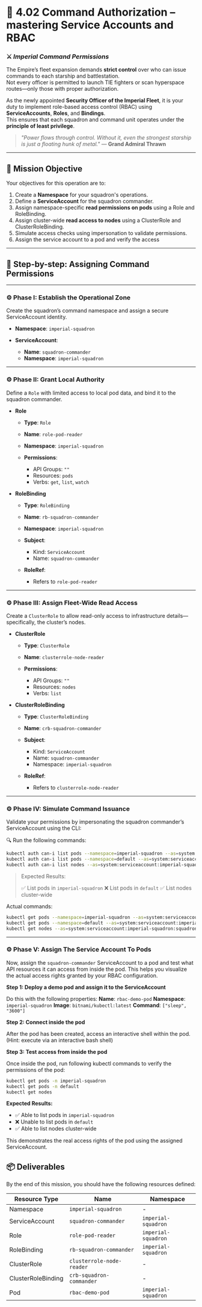 # 🚀 4.02 Command Authorization – mastering Service Accounts and RBAC

### ⚔️ *Imperial Command Permissions*

The Empire’s fleet expansion demands **strict control** over who can issue commands to each starship and battlestation.  
Not every officer is permitted to launch TIE fighters or scan hyperspace routes—only those with proper authorization.

As the newly appointed **Security Officer of the Imperial Fleet**, it is your duty to implement role-based access control (RBAC) using **ServiceAccounts**, **Roles**, and **Bindings**.  
This ensures that each squadron and command unit operates under the **principle of least privilege**.

> *"Power flows through control. Without it, even the strongest starship is just a floating hunk of metal."*
> — **Grand Admiral Thrawn**

---

## 🎯 Mission Objective

Your objectives for this operation are to:

1. Create a **Namespace** for your squadron's operations.
2. Define a **ServiceAccount** for the squadron commander.
3. Assign namespace-specific **read permissions on pods** using a Role and RoleBinding.
4. Assign cluster-wide **read access to nodes** using a ClusterRole and ClusterRoleBinding.
5. Simulate access checks using impersonation to validate permissions.
6. Assign the service account to a pod and verify the access

---

## 🧭 Step-by-step: Assigning Command Permissions

---

### ⚙️ Phase I: Establish the Operational Zone

Create the squadron’s command namespace and assign a secure ServiceAccount identity.

* **Namespace**: `imperial-squadron`
* **ServiceAccount**:

  * **Name**: `squadron-commander`
  * **Namespace**: `imperial-squadron`

---

### ⚙️ Phase II: Grant Local Authority

Define a `Role` with limited access to local pod data, and bind it to the squadron commander.

* **Role**

  * **Type**: `Role`
  * **Name**: `role-pod-reader`
  * **Namespace**: `imperial-squadron`
  * **Permissions**:

    * API Groups: `""`
    * Resources: `pods`
    * Verbs: `get`, `list`, `watch`

* **RoleBinding**

  * **Type**: `RoleBinding`
  * **Name**: `rb-squadron-commander`
  * **Namespace**: `imperial-squadron`
  * **Subject**:

    * Kind: `ServiceAccount`
    * Name: `squadron-commander`
  * **RoleRef**:

    * Refers to `role-pod-reader`

---

### ⚙️ Phase III: Assign Fleet-Wide Read Access

Create a `ClusterRole` to allow read-only access to infrastructure details—specifically, the cluster’s nodes.

* **ClusterRole**

  * **Type**: `ClusterRole`
  * **Name**: `clusterrole-node-reader`
  * **Permissions**:

    * API Groups: `""`
    * Resources: `nodes`
    * Verbs: `list`

* **ClusterRoleBinding**

  * **Type**: `ClusterRoleBinding`
  * **Name**: `crb-squadron-commander`
  * **Subject**:

    * Kind: `ServiceAccount`
    * Name: `squadron-commander`
    * Namespace: `imperial-squadron`
  * **RoleRef**:

    * Refers to `clusterrole-node-reader`

---

### ⚙️ Phase IV: Simulate Command Issuance

Validate your permissions by impersonating the squadron commander’s ServiceAccount using the CLI:

🔍 Run the following commands:

```bash
kubectl auth can-i list pods --namespace=imperial-squadron --as=system:serviceaccount:imperial-squadron:squadron-commander
kubectl auth can-i list pods --namespace=default --as=system:serviceaccount:imperial-squadron:squadron-commander
kubectl auth can-i list nodes --as=system:serviceaccount:imperial-squadron:squadron-commander
```

> Expected Results:
>
> ✅ List pods in `imperial-squadron`
> ❌ List pods in `default`
> ✅ List nodes cluster-wide


Actual commands:
```bash
kubectl get pods --namespace=imperial-squadron --as=system:serviceaccount:imperial-squadron:squadron-commander
kubectl get pods --namespace=default --as=system:serviceaccount:imperial-squadron:squadron-commander
kubectl get nodes --as=system:serviceaccount:imperial-squadron:squadron-commander
```

---

### ⚙️ Phase V: Assign The Service Account To Pods

Now, assign the `squadron-commander` ServiceAccount to a pod and test what API resources it can access from inside the pod. This helps you visualize the actual access rights granted by your RBAC configuration.


**Step 1: Deploy a demo pod and assign it to the ServiceAccount**

Do this with the following properties:
**Name**: `rbac-demo-pod`
**Namespace**: `imperial-squadron` 
**Image**: `bitnami/kubectl:latest`
**Command**: `["sleep", "3600"]`

**Step 2: Connect inside the pod**

After the pod has been created, access an interactive shell within the pod.  
(Hint: execute via an interactive bash shell)

**Step 3: Test access from inside the pod**

Once inside the pod, run following kubectl commands to verify the permissions of the pod:

```bash
kubectl get pods -n imperial-squadron
kubectl get pods -n default
kubectl get nodes
```

**Expected Results:**

- ✅ Able to list pods in `imperial-squadron`
- ❌ Unable to list pods in `default`
- ✅ Able to list nodes cluster-wide

This demonstrates the real access rights of the pod using the assigned ServiceAccount.


## 📦 Deliverables

By the end of this mission, you should have the following resources defined:

| Resource Type      | Name                      | Namespace           |
| ------------------ | ------------------------- | ------------------- |
| Namespace          | `imperial-squadron`       | -                   |
| ServiceAccount     | `squadron-commander`      | `imperial-squadron` |
| Role               | `role-pod-reader`         | `imperial-squadron` |
| RoleBinding        | `rb-squadron-commander`   | `imperial-squadron` |
| ClusterRole        | `clusterrole-node-reader` | -                   |
| ClusterRoleBinding | `crb-squadron-commander`  | -                   |
| Pod                | `rbac-demo-pod`           | `imperial-squadron` |